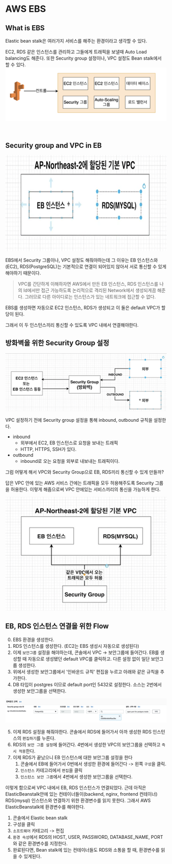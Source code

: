 # AWS EBS

## What is EBS

Elastic bean stalk은 여러가지 서비스를 해주는 환경이라고 생각할 수 있다.

EC2, RDS 같은 인스턴스를 관리하고 그들에게 트래픽을 보낼때 Auto Load balancing도 해준다.
또한 Security group 설정이나, VPC 설정도 Bean stalk에서 할 수 있다.
<img src="./static/ebs.png"/>

<br />

## Security group and VPC in EB

<img src="./static/vpc.png" width="700px" height="300px"/>

EBS에서 Security 그룹이나, VPC 설정도 해줘야하는데 그 이유는 EB 인스턴스와(EC2), RDS(PostgreSQL)는 기본적으로 연결이 되어있지 않아서 서로 통신할 수 있게 해야하기 때문이다.

> VPC를 간단하게 이해하자면 AWS에서 만든 EB 인스턴스, RDS 인스턴스를 나의 Id에서만 접근 가능하도록 논리적으로 격리된 Network에서 생성되게끔 해준다. 그러므로 다른 아이디로는 인스턴스가 있는 네트워크에 접근할 수 없다.

EBS를 생성하면 자동으로 EC2 인스턴스, RDS가 생성되고 이 둘은 default VPC가 할당이 된다.

그래서 이 두 인스턴스끼리 통신할 수 있도록 VPC 내에서 연결해야한다.

## 방화벽을 위한 Security Group 설정

<img src="./static/security.png"/>

VPC 설정하기 전에 Security group 설정을 통해 inbound, outbound 규칙을 설정한다.

- inbound
  - 외부에서 EC2, EB 인스턴스로 요청을 보내는 트래픽
  - HTTP, HTTPS, SSH가 있다.
- outbound
  - inbound로 오는 요청을 외부로 내보내는 트래픽이다.

그럼 어떻게 해서 VPC와 Security Group으로 EB, RDS끼리 통신할 수 있게 만들까?

답은 VPC 안에 있는 AWS 서비스 간에는 트래픽을 모두 허용해주도록 Security 그룹을 허용한다.
이렇게 해줌으로써 VPC 안에있는 서비스끼리의 통신을 가능하게 한다.

<img src="./static/vpc_security.png" />

## EB, RDS 인스턴스 연결을 위한 Flow

0. EBS 환경을 생성한다.
1. RDS 인스턴스를 생성한다. (EC2는 EBS 생성시 자동으로 생성된다)
2. 이제 ```보안그룹``` 설정을 해야하는데, 콘솔에서 VPC -> 보안그룹에 들어간다. EB를 생성할 때 자동으로 생성됐던 default VPC를 클릭하고. 다른 설정 없이 일단 보안그룹 생성한다.
3. 위에서 생성한 보안그룹에서 '인바운드 규칙' 편집을 누르고 아래와 같은 규칙을 추가한다.
4. DB 타입이 postgres 이므로 default port인 5432로 설정한다. 소스는 2번에서 생성한 보안그룹을 선택한다. 
<img src="./static/inbound.png"/>

5. 이제 RDS 설정을 해줘야한다. 콘솔에서 RDS에 들어가서 아까 생성한 RDS 인스턴스의 `편집하기`를 누른다.
6. RDS의 ```보안 그룹 설정```에 들어간다. 4번에서 생성한 VPC의 보안그룹을 선택하고 ```즉시 적용```한다.
7. 이제 RDS가 끝났으니 EB 인스턴스에 대한 보안그룹 설정을 한다
   1. 콘솔에서 EB에 들어가서 0번에서 생성한 환경에 들어간다 -> 왼쪽 ```구성```을 클릭.
   2. ```인스턴스``` 카테고리에서 ```편집```을 클릭
   3. ```인스턴스 보안 그룹```에서 4번에서 생성한 보안그룹을 선택한다.



이렇게 함으로써 VPC 내에서 EB, RDS 인스턴스가 연결되었다.
근데 아직은 ElasticBeanstalk안에 있는 컨테이너들이(backend, nginx, frontend 컨테이너) RDS(mysql) 인스턴스와 연결하기 위한 환경변수를 읽지 못한다. 그래서 AWS ElasticBeanstalk에 환경변수를 해야한다.

1. 콘솔에서 Elastic bean stalk
2. 구성을 클릭
3. ```소프트웨어``` 카테고리 -> 편집
4. ```환경 속성```에서 RDS의 HOST, USER, PASSWORD, DATABASE_NAME, PORT와 같은 환경변수를 지정한다.
5. 완료된다면, Bean stalk에 있는 컨테이너들도 RDS와 소통을 할 때, 환경변수를 읽을 수 있게된다.



